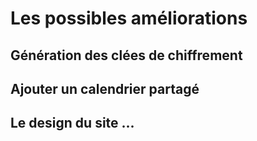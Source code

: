 # Les possibles améliorations

## Génération des clées de chiffrement

## Ajouter un calendrier partagé

## Le design du site ...